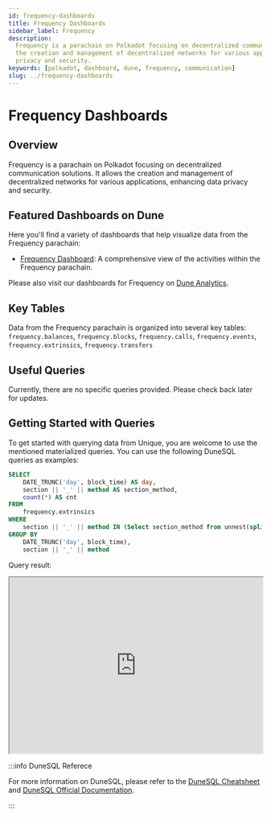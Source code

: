 ```yaml
---
id: frequency-dashboards
title: Frequency Dashboards
sidebar_label: Frequency
description:
  Frequency is a parachain on Polkadot focusing on decentralized communication solutions. It allows
  the creation and management of decentralized networks for various applications, enhancing data
  privacy and security.
keywords: [polkadot, dashboard, dune, frequency, communication]
slug: ../frequency-dashboards
---
```


# Frequency Dashboards

## Overview

Frequency is a parachain on Polkadot focusing on decentralized communication solutions. It allows
the creation and management of decentralized networks for various applications, enhancing data
privacy and security.

## Featured Dashboards on Dune

Here you'll find a variety of dashboards that help visualize data from the Frequency parachain:

- [Frequency Dashboard](https://dune.com/substrate/frequency): A comprehensive view of the
  activities within the Frequency parachain.

Please also visit our dashboards for Frequency on
[Dune Analytics](https://dune.com/discover/content/relevant?q=title:Frequency%20author:substrate).

## Key Tables

Data from the Frequency parachain is organized into several key tables: `frequency.balances`,
`frequency.blocks`, `frequency.calls`, `frequency.events`, `frequency.extrinsics`,
`frequency.transfers`

## Useful Queries

Currently, there are no specific queries provided. Please check back later for updates.

## Getting Started with Queries

To get started with querying data from Unique, you are welcome to use the mentioned materialized
queries. You can use the following DuneSQL queries as examples:

```sql title="Frequency Extrinsics by Day" showLineNumbers
SELECT
    DATE_TRUNC('day', block_time) AS day,
    section || '_' || method AS section_method,
    count(*) AS cnt
FROM
    frequency.extrinsics
WHERE
    section || '_' || method IN (Select section_method from unnest(split('{{section_method}}',',')) as c(section_method))
GROUP BY
    DATE_TRUNC('day', block_time),
    section || '_' || method
```

Query result:

<iframe src="https://dune.com/embeds/3760873/6325506/d2393c18-9438-4199-bbd9-27cc28324e6f" height="350" width="100%"></iframe>

:::info DuneSQL Referece

For more information on DuneSQL, please refer to the [DuneSQL Cheatsheet](../dunesql-cheatsheet.md)
and
[DuneSQL Official Documentation](https://docs.dune.com/query-engine/Functions-and-operators/index).

:::
